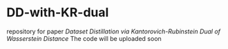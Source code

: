 # DD-with-KR-dual
repository for paper _Dataset Distillation via Kantorovich-Rubinstein Dual of Wasserstein Distance_
The code will be uploaded soon
